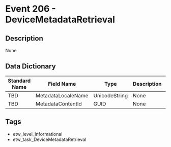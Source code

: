 # Event 206 - DeviceMetadataRetrieval

## Description
None

## Data Dictionary
|Standard Name|Field Name|Type|Description|Sample Value|
|---|---|---|---|---|
|TBD|MetadataLocaleName|UnicodeString|None|`None`|
|TBD|MetadataContentId|GUID|None|`None`|

## Tags
* etw_level_Informational
* etw_task_DeviceMetadataRetrieval